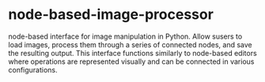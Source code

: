 # node-based-image-processor
node-based interface for image manipulation in Python. Allow susers to load images, process them through a series of connected nodes, and save the resulting output. This interface functions similarly to node-based editors where operations are represented visually and can be connected in various configurations.

